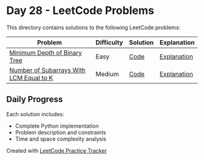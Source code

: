 # Day 28 - LeetCode Problems

This directory contains solutions to the following LeetCode problems:

| Problem | Difficulty | Solution | Explanation |
|---------|------------|----------|-------------|
| [Minimum Depth of Binary Tree](https://leetcode.com/problems/minimum-depth-of-binary-tree/) | Easy | [Code](minimum_depth_of_binary_tree.py) | [Explanation](minimum_depth_of_binary_tree.md) |
| [Number of Subarrays With LCM Equal to K](https://leetcode.com/problems/number-of-subarrays-with-lcm-equal-to-k/) | Medium | [Code](number_of_subarrays_with_lcm_equal_to_k.py) | [Explanation](number_of_subarrays_with_lcm_equal_to_k.md) |

## Daily Progress

Each solution includes:
- Complete Python implementation
- Problem description and constraints
- Time and space complexity analysis

Created with [LeetCode Practice Tracker](https://github.com/AnuranjanJain/solutions)
